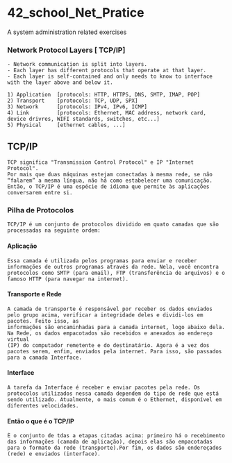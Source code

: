 # 42_school_Net_Pratice
A system administration related exercises

### Network Protocol Layers [ TCP/IP]

	- Network communication is split into layers.
	- Each layer has different protocols that operate at that layer.
	- Each layer is self-contained and only needs to know to interface with the layer above and below it.

	1) Application	[protocols: HTTP, HTTPS, DNS, SMTP, IMAP, POP]
	2) Transport	[protocols: TCP, UDP, SPX]
	3) Network		[protocols: IPv4, IPv6, ICMP]
	4) Link			[protocols: Ethernet, MAC address, network card, device drivres, WIFI standards, switches, etc...]
	5) Physical		[ethernet cables, ...]

## TCP/IP
	TCP significa "Transmission Control Protocol" e IP "Internet Protocol".
	Por mais que duas máquinas estejam conectadas à mesma rede, se não “falarem” a mesma língua, não há como estabelecer uma comunicação. Então, o TCP/IP é uma espécie de idioma que permite às aplicações conversarem entre si.

### Pilha de Protocolos
	TCP/IP é um conjunto de protocolos dividido em quato camadas que são processadas na seguinte ordem:
#### Aplicação
	Essa camada é utilizada pelos programas para enviar e receber informações de outros programas através da rede. Nela, você encontra protocolos como SMTP (para email), FTP (transferência de arquivos) e o
	famoso HTTP (para navegar na internet). 
#### Transporte e Rede
	A camada de transporte é responsável por receber os dados enviados pelo grupo acima, verificar a integridade deles e dividi-los em pacotes. Feito isso, as
	informações são encaminhadas para a camada internet, logo abaixo dela.
	Na Rede, os dados empacotados são recebidos e anexados ao endereço virtual
	(IP) do computador remetente e do destinatário. Agora é a vez dos pacotes serem, enfim, enviados pela internet. Para isso, são passados para a camada Interface.
#### Interface
	A tarefa da Interface é receber e enviar pacotes pela rede. Os protocolos utilizados nessa camada dependem do tipo de rede que está sendo utilizado. Atualmente, o mais comum é o Ethernet, disponível em diferentes velocidades.

#### Então o que é o TCP/IP
	É o conjunto de tdas a etapas citadas acima: primeiro há o recebimento das informações (camada de aplicação), depois elas são empacotadas para o formato da rede (transporte).Por fim, os dados são endereçados (rede) e enviados (interface).